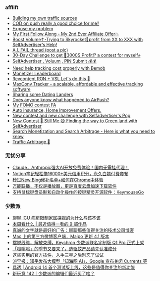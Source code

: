 <!-- BLOG-POST-LIST:START -->
<!-- BLOG-POST-LIST:END -->

### afflift
<!-- afflift:START -->
- [Building my own traffic sources](https://afflift.com/f/threads/building-my-own-traffic-sources.10721/)
- [COD on push really a good choice for me?](https://afflift.com/f/threads/cod-on-push-really-a-good-choice-for-me.10741/)
- [Expose my problem](https://afflift.com/f/threads/expose-my-problem.10735/)
- [My First Follow Along - My 2nd Ever Affiliate Offer💥](https://afflift.com/f/threads/my-first-follow-along-my-2nd-ever-affiliate-offer%F0%9F%92%A5.10695/)
- [Boost Volume↑-Trying to Skyrocket🚀profit from XX to XXX with SelfAdvertiser&#39;s Help!](https://afflift.com/f/threads/boost-volume%E2%86%91-trying-to-skyrocket%F0%9F%9A%80profit-from-xx-to-xxx-with-selfadvertisers-help.10652/)
- [A.I. FAIL thread &lpar;post a pic&rpar;](https://afflift.com/f/threads/a-i-fail-thread-post-a-pic.10739/)
- [30-Day Challenge to get 🎯3000$ Profit⁉ a contest for myself✊](https://afflift.com/f/threads/30-day-challenge-to-get-%F0%9F%8E%AF3000-profit%E2%81%89-a-contest-for-myself%E2%9C%8A.9419/)
- [SelfAdvertiser , Voluum , PIN Submit 💰💰](https://afflift.com/f/threads/selfadvertiser-voluum-pin-submit-%F0%9F%92%B0%F0%9F%92%B0.10690/)
- [Need help tracking cost properly with Bemob](https://afflift.com/f/threads/need-help-tracking-cost-properly-with-bemob.10737/)
- [Monetizer Leaderboard](https://afflift.com/f/threads/monetizer-leaderboard.10740/)
- [Revcontent RON + VSL Let&#39;s do this 🚀](https://afflift.com/f/threads/revcontent-ron-vsl-lets-do-this-%F0%9F%9A%80.9662/)
- [MaxConv Tracker - a scalable, affordable and effective tracking software](https://afflift.com/f/threads/maxconv-tracker-a-scalable-affordable-and-effective-tracking-software.9941/)
- [Sharing some Dating Landers](https://afflift.com/f/threads/sharing-some-dating-landers.10208/)
- [Does anyone know what happened to AirPush?](https://afflift.com/f/threads/does-anyone-know-what-happened-to-airpush.10736/)
- [My FOMO contest FA](https://afflift.com/f/threads/my-fomo-contest-fa.10704/)
- [Auto insurance, Home Improvement Offers.](https://afflift.com/f/threads/auto-insurance-home-improvement-offers.9021/)
- [New contest and new challenge with Selfadvertiser&#39;s Pop](https://afflift.com/f/threads/new-contest-and-new-challenge-with-selfadvertisers-pop.10676/)
- [New Contest 🚀 Still Me 😅 Finding the way to Green land with SelfAdvertiser](https://afflift.com/f/threads/new-contest-%F0%9F%9A%80-still-me-%F0%9F%98%85-finding-the-way-to-green-land-with-selfadvertiser.10663/)
- [Search Monetization and Search Arbitrage - Here is what you need to know](https://afflift.com/f/threads/search-monetization-and-search-arbitrage-here-is-what-you-need-to-know.8185/)
- [Traffic Arbitrage 🚀](https://afflift.com/f/threads/traffic-arbitrage-%F0%9F%9A%80.10641/)
<!-- afflift:END -->

### 无忧分享
<!-- ruyo:START -->
- [Claude，Anthropic强大AI开放免费体验！国内无需挂代理！](https://51.ruyo.net/18341.html)
- [Notion笔记轻松撸16000+美元信用积分，永久白嫖付费套餐](https://51.ruyo.net/18330.html)
- [秒过New Bing候补名单+如何在Chrome中体验](https://51.ruyo.net/18325.html)
- [万能联播，不仅是播放器，更是百度云盘加速下载软件](https://51.ruyo.net/18335.html)
- [支持鼠标键盘录制和自动化操作的按键精灵开源软件：KeymouseGo](https://51.ruyo.net/18331.html)
<!-- ruyo:END -->

### 少数派
<!-- sspai:START -->
- [聊聊 ICU 病房限制家属探视的为什么与该不该](https://sspai.com/post/79319)
- [本周看什么 | 最近值得一看的 9 部作品](https://sspai.com/post/79311)
- [真诚的文字就是最好的广告：聊聊那些值得关注的技术公司博客](https://sspai.com/prime/story/recommendable-techco-blogs)
- [Mac 上的第三方微博客户端，Maipo 更新 4.1 版本](https://sspai.com/post/79299)
- [摆脱线缆，解放束缚，Keychron 少数派联名定制版 Q1 Pro 正式上架](https://sspai.com/post/79289)
- [「嗡嗡嗡」的季节又要来了，选驱蚊产品请先认准成分](https://sspai.com/post/60304)
- [这些实用的官方插件，入手三星之后别忘了试试](https://sspai.com/post/79285)
- [派早报：知乎发布大模型「知海图 AI」，Google 宣布关闭 Currents 等](https://sspai.com/post/79301)
- [具透 | Android 14 首个测试版上线，这些是值得你关注的新功能](https://sspai.com/post/79290)
- [新玩意 142｜少数派的编辑们最近买了啥？](https://sspai.com/post/79291)
<!-- sspai:END -->